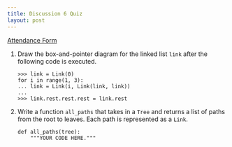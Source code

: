 ```yaml
---
title: Discussion 6 Quiz
layout: post
---
```


[Attendance Form](http://goo.gl/forms/CnzpFkGtkq)

1. Draw the box-and-pointer diagram for the linked list `link` after the following code is executed.

    ```python3
    >>> link = Link(0)
    for i in range(1, 3):
    ... link = Link(i, Link(link, link))
    ...
    >>> link.rest.rest.rest = link.rest
    ```

2. Write a function `all_paths` that takes in a `Tree` and returns a list of paths from the root to leaves. Each path is represented as a `Link`.

    ```python3
    def all_paths(tree):
        """YOUR CODE HERE."""
    ```
